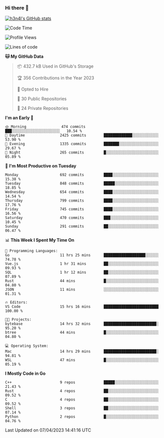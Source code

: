 ### Hi there 👋

[![h3n4l's GitHub stats](https://github-readme-stats.vercel.app/api?username=h3n4l&count_private=true&show_icons=true&theme=radical)](https://github.com/h3n4l/github-readme-stats)

<!--START_SECTION:waka-->
![Code Time](http://img.shields.io/badge/Code%20Time-1%2C105%20hrs%2028%20mins-blue)

![Profile Views](http://img.shields.io/badge/Profile%20Views-1-blue)

![Lines of code](https://img.shields.io/badge/From%20Hello%20World%20I%27ve%20Written-2.7%20million%20lines%20of%20code-blue)

**🐱 My GitHub Data** 

> 📦 432.7 kB Used in GitHub's Storage 
 > 
> 🏆 356 Contributions in the Year 2023
 > 
> 💼 Opted to Hire
 > 
> 📜 30 Public Repositories 
 > 
> 🔑 24 Private Repositories 
 > 
**I'm an Early 🐤** 

```text
🌞 Morning                474 commits         ███░░░░░░░░░░░░░░░░░░░░░░   10.54 % 
🌆 Daytime                2425 commits        █████████████░░░░░░░░░░░░   53.90 % 
🌃 Evening                1335 commits        ███████░░░░░░░░░░░░░░░░░░   29.67 % 
🌙 Night                  265 commits         █░░░░░░░░░░░░░░░░░░░░░░░░   05.89 % 
```
📅 **I'm Most Productive on Tuesday** 

```text
Monday                   692 commits         ████░░░░░░░░░░░░░░░░░░░░░   15.38 % 
Tuesday                  848 commits         █████░░░░░░░░░░░░░░░░░░░░   18.85 % 
Wednesday                654 commits         ████░░░░░░░░░░░░░░░░░░░░░   14.54 % 
Thursday                 799 commits         ████░░░░░░░░░░░░░░░░░░░░░   17.76 % 
Friday                   745 commits         ████░░░░░░░░░░░░░░░░░░░░░   16.56 % 
Saturday                 470 commits         ███░░░░░░░░░░░░░░░░░░░░░░   10.45 % 
Sunday                   291 commits         ██░░░░░░░░░░░░░░░░░░░░░░░   06.47 % 
```


📊 **This Week I Spent My Time On** 

```text
💬 Programming Languages: 
Go                       11 hrs 25 mins      ███████████████████░░░░░░   74.78 % 
Vue.js                   1 hr 31 mins        ██░░░░░░░░░░░░░░░░░░░░░░░   09.93 % 
SQL                      1 hr 12 mins        ██░░░░░░░░░░░░░░░░░░░░░░░   07.89 % 
Rust                     44 mins             █░░░░░░░░░░░░░░░░░░░░░░░░   04.80 % 
JSON                     11 mins             ░░░░░░░░░░░░░░░░░░░░░░░░░   01.31 % 

🔥 Editors: 
VS Code                  15 hrs 16 mins      █████████████████████████   100.00 % 

🐱‍💻 Projects: 
bytebase                 14 hrs 32 mins      ████████████████████████░   95.20 % 
btree                    44 mins             █░░░░░░░░░░░░░░░░░░░░░░░░   04.80 % 

💻 Operating System: 
Mac                      14 hrs 29 mins      ████████████████████████░   94.81 % 
WSL                      47 mins             █░░░░░░░░░░░░░░░░░░░░░░░░   05.19 % 
```

**I Mostly Code in Go** 

```text
C++                      9 repos             █████░░░░░░░░░░░░░░░░░░░░   21.43 % 
Rust                     4 repos             ██░░░░░░░░░░░░░░░░░░░░░░░   09.52 % 
C                        4 repos             ██░░░░░░░░░░░░░░░░░░░░░░░   09.52 % 
Shell                    3 repos             ██░░░░░░░░░░░░░░░░░░░░░░░   07.14 % 
Python                   2 repos             █░░░░░░░░░░░░░░░░░░░░░░░░   04.76 % 
```




 Last Updated on 07/04/2023 14:41:16 UTC
<!--END_SECTION:waka-->

